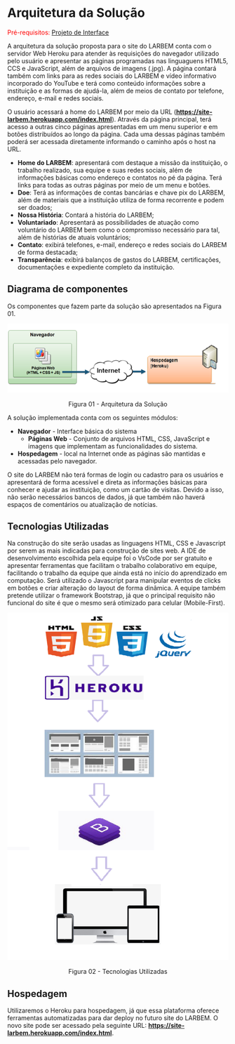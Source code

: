 # Arquitetura da Solução

<span style="color:red">Pré-requisitos: <a href="04-Projeto de Interface.md"> Projeto de Interface</a></span>

A arquitetura da solução proposta para o site do LARBEM conta com o servidor Web Heroku para atender às requisições do navegador utilizado pelo usuário e apresentar as páginas programadas nas linguaguens HTML5, CCS e JavaScript, além de arquivos de imagens (.jpg). A página contará também com links para as redes sociais do LARBEM e vídeo informativo incorporado do YouTube e terá como conteúdo informações sobre a instituição e as formas de ajudá-la, além de meios de contato por telefone, endereço, e-mail e redes sociais. 

O usuário acessará a home do LARBEM por meio da URL (**https://site-larbem.herokuapp.com/index.html**). Através da página principal, terá acesso a outras cinco páginas apresentadas em um menu superior e em botões distribuídos ao longo da página. Cada uma dessas páginas também poderá ser acessada diretamente informando o caminho após o host na URL. 

  - **Home do LARBEM**: apresentará com destaque a missão da instituição, o trabalho realizado, sua equipe e suas redes sociais, além de informações básicas como endereço e contatos no pé da página. Terá links para todas as outras páginas por meio de um menu e botões.
  - **Doe**: Terá as informações de contas bancárias e chave pix do LARBEM, além de materiais que a instituição utiliza de forma recorrente e podem ser doados;
  - **Nossa História**: Contará a história do LARBEM; 
  - **Voluntariado**: Apresentará as possibilidades de atuação como voluntário do LARBEM bem como o compromisso necessário para tal, além de histórias de atuais voluntários;
  - **Contato**: exibirá telefones, e-mail, endereço e redes sociais do LARBEM de forma destacada;
  - **Transparência**: exibirá balanços de gastos do LARBEM, certificações, documentações e expediente completo da instituição. 

## Diagrama de componentes

Os componentes que fazem parte da solução são apresentados na Figura 01.

![Diagrama de Componentes](img/componentesLarbem2.png)
<center>Figura 01 - Arquitetura da Solução</center>

A solução implementada conta com os seguintes módulos:
- **Navegador** - Interface básica do sistema  
  - **Páginas Web** - Conjunto de arquivos HTML, CSS, JavaScript e imagens que implementam as funcionalidades do sistema.
 - **Hospedagem** - local na Internet onde as páginas são mantidas e acessadas pelo navegador. 

O site do LARBEM não terá formas de login ou cadastro para os usuários e apresentará de forma acessível e direta as informações básicas para conhecer e ajudar as instituição, como um cartão de visitas. Devido a isso, não serão necessários bancos de dados, já que também não haverá espaços de comentários ou atualização de notícias.

## Tecnologias Utilizadas

Na construção do site serão usadas as linguagens HTML, CSS e Javascript por serem as mais indicadas para construção de sites web. A IDE de desenvolvimento escolhida pela equipe foi o VsCode por ser gratuito e apresentar ferramentas que facilitam o trabalho colaborativo em equipe, facilitando o trabalho da equipe que ainda está no início do aprendizado em computação. Será utilizado o Javascript para manipular eventos de clicks em botões e criar alteração do layout de forma dinâmica. A equipe também pretende utilizar o framework Bootstrap, já que o principal requisito não funcional do site é que o mesmo será otimizado para celular (Mobile-First).  


![Diagrama de Tecnologias](img/tecnologias.png)
<center>Figura 02 - Tecnologias Utilizadas</center>


## Hospedagem

Utilizaremos o Heroku para hospedagem, já que essa plataforma oferece ferramentas automatizadas para dar deploy no futuro site do LARBEM. O novo site pode ser acessado pela seguinte URL: **https://site-larbem.herokuapp.com/index.html**.



